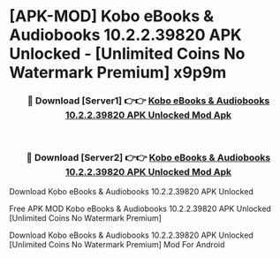 # [APK-MOD] Kobo eBooks & Audiobooks 10.2.2.39820 APK Unlocked - [Unlimited Coins No Watermark Premium] x9p9m



<div align="center">
<h3>🔴 Download [Server1] 👉👉 <a href="https://momento.my/?title=Kobo_eBooks_&_Audiobooks_10.2.2.39820_APK_Unlocked">Kobo eBooks & Audiobooks 10.2.2.39820 APK Unlocked Mod Apk</a></h3><br>

<h3>🔴 Download [Server2] 👉👉 <a href="https://momento.my/?title=Kobo_eBooks_&_Audiobooks_10.2.2.39820_APK_Unlocked">Kobo eBooks & Audiobooks 10.2.2.39820 APK Unlocked Mod Apk</a></h3>
</div>



Download Kobo eBooks & Audiobooks 10.2.2.39820 APK Unlocked 

Free APK MOD Kobo eBooks & Audiobooks 10.2.2.39820 APK Unlocked [Unlimited Coins No Watermark Premium]

Download Kobo eBooks & Audiobooks 10.2.2.39820 APK Unlocked [Unlimited Coins No Watermark Premium] Mod For Android
